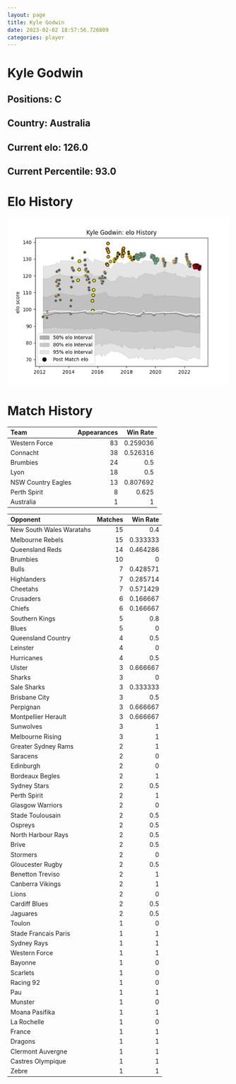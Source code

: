```yaml
---  
layout: page  
title: Kyle Godwin  
date: 2023-02-02 18:57:56.726809  
categories: player  
---
```

# Kyle Godwin

## Positions: C

## Country: Australia

## Current elo: 126.0

## Current Percentile: 93.0

# Elo History


![elo history](history_KyleGodwin.png)
# Match History


| Team               |   Appearances |   Win Rate |
|:-------------------|--------------:|-----------:|
| Western Force      |            83 |   0.259036 |
| Connacht           |            38 |   0.526316 |
| Brumbies           |            24 |   0.5      |
| Lyon               |            18 |   0.5      |
| NSW Country Eagles |            13 |   0.807692 |
| Perth Spirit       |             8 |   0.625    |
| Australia          |             1 |   1        |

| Opponent                 |   Matches |   Win Rate |
|:-------------------------|----------:|-----------:|
| New South Wales Waratahs |        15 |   0.4      |
| Melbourne Rebels         |        15 |   0.333333 |
| Queensland Reds          |        14 |   0.464286 |
| Brumbies                 |        10 |   0        |
| Bulls                    |         7 |   0.428571 |
| Highlanders              |         7 |   0.285714 |
| Cheetahs                 |         7 |   0.571429 |
| Crusaders                |         6 |   0.166667 |
| Chiefs                   |         6 |   0.166667 |
| Southern Kings           |         5 |   0.8      |
| Blues                    |         5 |   0        |
| Queensland Country       |         4 |   0.5      |
| Leinster                 |         4 |   0        |
| Hurricanes               |         4 |   0.5      |
| Ulster                   |         3 |   0.666667 |
| Sharks                   |         3 |   0        |
| Sale Sharks              |         3 |   0.333333 |
| Brisbane City            |         3 |   0.5      |
| Perpignan                |         3 |   0.666667 |
| Montpellier Herault      |         3 |   0.666667 |
| Sunwolves                |         3 |   1        |
| Melbourne Rising         |         3 |   1        |
| Greater Sydney Rams      |         2 |   1        |
| Saracens                 |         2 |   0        |
| Edinburgh                |         2 |   0        |
| Bordeaux Begles          |         2 |   1        |
| Sydney Stars             |         2 |   0.5      |
| Perth Spirit             |         2 |   1        |
| Glasgow Warriors         |         2 |   0        |
| Stade Toulousain         |         2 |   0.5      |
| Ospreys                  |         2 |   0.5      |
| North Harbour Rays       |         2 |   0.5      |
| Brive                    |         2 |   0.5      |
| Stormers                 |         2 |   0        |
| Gloucester Rugby         |         2 |   0.5      |
| Benetton Treviso         |         2 |   1        |
| Canberra Vikings         |         2 |   1        |
| Lions                    |         2 |   0        |
| Cardiff Blues            |         2 |   0.5      |
| Jaguares                 |         2 |   0.5      |
| Toulon                   |         1 |   0        |
| Stade Francais Paris     |         1 |   1        |
| Sydney Rays              |         1 |   1        |
| Western Force            |         1 |   1        |
| Bayonne                  |         1 |   0        |
| Scarlets                 |         1 |   0        |
| Racing 92                |         1 |   0        |
| Pau                      |         1 |   1        |
| Munster                  |         1 |   0        |
| Moana Pasifika           |         1 |   1        |
| La Rochelle              |         1 |   0        |
| France                   |         1 |   1        |
| Dragons                  |         1 |   1        |
| Clermont Auvergne        |         1 |   1        |
| Castres Olympique        |         1 |   1        |
| Zebre                    |         1 |   1        |